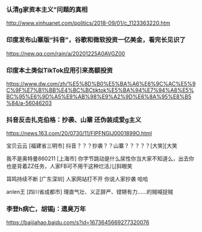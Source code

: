 ### 认清g家资本主义”问题的真相
http://www.xinhuanet.com/politics/2018-09/01/c_1123363220.htm

### 印度发布山寨版“抖音”，谷歌和微软投资一亿美金，看完长见识了
https://new.qq.com/rain/a/20201225A0AVGZ00

### 印度本土类似TikTok应用引来高额投资
https://www.dw.com/zh/%E5%8D%B0%E5%BA%A6%E6%9C%AC%E5%9C%9F%E7%B1%BB%E4%BC%BCtiktok%E5%BA%94%E7%94%A8%E5%BC%95%E6%9D%A5%E9%AB%98%E9%A2%9D%E6%8A%95%E8%B5%84/a-56046203

### 抖音反击扎克伯格：抄袭、山寨 还伪装成爱g主义
https://news.163.com/20/0730/11/FIPFNGIJ0001899O.html

宝贝云云 [福建省三明市]
抖音？？？抄袭？？山寨？？？？？[大笑][大笑

我不是奥特曼860211 [上海市]
你字节跳动是什么尿性你当大家不知道么，出去你也是背着ZZ任务，人家FB可不用干这种烂活儿[斜眼笑

耳鸣持续不断 [广东深圳]
人家网站打不开 你说人家抄袭 哈哈

anlen王 [四川省成都市]
理直气壮、义正辞严、铿锵有力……的贼喊捉贼

### 李登h病亡，胡锡j：遗臭万年
https://baijiahao.baidu.com/s?id=1673645669277320076
